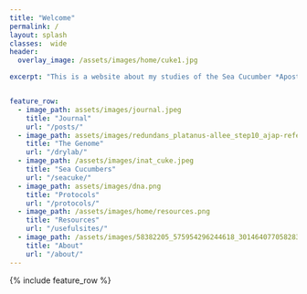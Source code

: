 ```yaml
---
title: "Welcome"
permalink: /
layout: splash
classes:  wide
header:
  overlay_image: /assets/images/home/cuke1.jpg

excerpt: "This is a website about my studies of the Sea Cucumber *Apostichopus californicus*. In it I have detailed the process I went through to assembly and annotate the *A. californicus* genome. --Jon Eilers"


feature_row:
  - image_path: assets/images/journal.jpeg
    title: "Journal"
    url: "/posts/"
  - image_path: assets/images/redundans_platanus-allee_step10_ajap-reference.fa.snail.png
    title: "The Genome"
    url: "/drylab/"
  - image_path: /assets/images/inat_cuke.jpeg
    title: "Sea Cucumbers"
    url: "/seacuke/"
  - image_path: assets/images/dna.png
    title: "Protocols"
    url: "/protocols/"
  - image_path: /assets/images/home/resources.png
    title: "Resources"
    url: "/usefulsites/"
  - image_path: /assets/images/58382205_575954296244618_3014640770582839296_n.jpg
    title: "About"
    url: "/about/"
---
```


{% include feature_row %}




